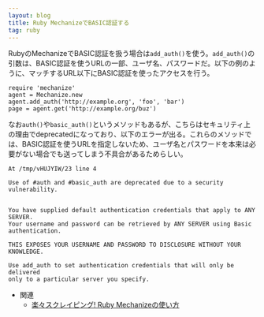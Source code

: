 ```yaml
---
layout: blog
title: Ruby MechanizeでBASIC認証する
tag: ruby
---
```




RubyのMechanizeでBASIC認証を扱う場合は`add_auth()`を使う。`add_auth()`の引数は、BASIC認証を使うURLの一部、ユーザ名、パスワードだ。以下の例のように、マッチするURL以下にBASIC認証を使ったアクセスを行う。

~~~~
require 'mechanize'
agent = Mechanize.new
agent.add_auth('http://example.org', 'foo', 'bar')
page = agent.get('http://example.org/buz')
~~~~

なお`auth()`や`basic_auth()`というメソッドもあるが、こちらはセキュリティ上の理由でdeprecatedになっており、以下のエラーが出る。これらのメソッドでは、BASIC認証を使うURLを指定しないため、ユーザ名とパスワードを本来は必要がない場合でも送ってしまう不具合があるためらしい。

~~~~
At /tmp/vHUJYIW/23 line 4

Use of #auth and #basic_auth are deprecated due to a security vulnerability.


You have supplied default authentication credentials that apply to ANY SERVER.
Your username and password can be retrieved by ANY SERVER using Basic
authentication.

THIS EXPOSES YOUR USERNAME AND PASSWORD TO DISCLOSURE WITHOUT YOUR KNOWLEDGE.

Use add_auth to set authentication credentials that will only be delivered
only to a particular server you specify.
~~~~

- 関連
  - [楽々スクレイピング! Ruby Mechanizeの使い方](/2013/10/05/ruby-www-mechanize.html)
